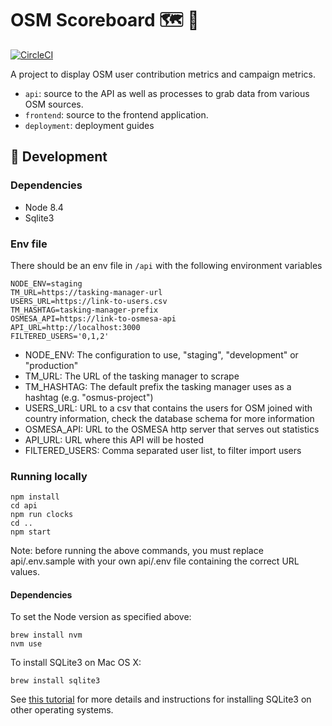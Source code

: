 # OSM Scoreboard 🗺 🎯

[![CircleCI](https://circleci.com/gh/developmentseed/scoreboard.svg?style=svg)](https://circleci.com/gh/developmentseed/scoreboard)

A project to display OSM user contribution metrics and campaign metrics.

- `api`: source to the API as well as processes to grab data from various OSM sources.
- `frontend`: source to the frontend application.
- `deployment`: deployment guides

## 🔨 Development

### Dependencies
- Node 8.4
- Sqlite3

### Env file

There should be an env file in `/api` with the following environment variables

```
NODE_ENV=staging
TM_URL=https://tasking-manager-url
USERS_URL=https://link-to-users.csv
TM_HASHTAG=tasking-manager-prefix
OSMESA_API=https://link-to-osmesa-api
API_URL=http://localhost:3000
FILTERED_USERS='0,1,2'
```

- NODE_ENV: The configuration to use, "staging", "development" or "production"
- TM_URL: The URL of the tasking manager to scrape
- TM_HASHTAG: The default prefix the tasking manager uses as a hashtag (e.g. "osmus-project")
- USERS_URL: URL to a csv that contains the users for OSM joined with country information, check the database schema for more information
- OSMESA_API: URL to the OSMESA http server that serves out statistics
- API_URL: URL where this API will be hosted
- FILTERED_USERS: Comma separated user list, to filter import users

### Running locally

```
npm install
cd api
npm run clocks
cd ..
npm start
```

Note: before running the above commands, you must replace api/.env.sample with your own api/.env file containing the correct URL values.

#### Dependencies

To set the Node version as specified above:
```
brew install nvm
nvm use
```
To install SQLite3 on Mac OS X:
```
brew install sqlite3
```

See [this tutorial](https://www.tutorialspoint.com/sqlite/sqlite_installation.htm) for more details and instructions for installing SQLite3 on other operating systems.